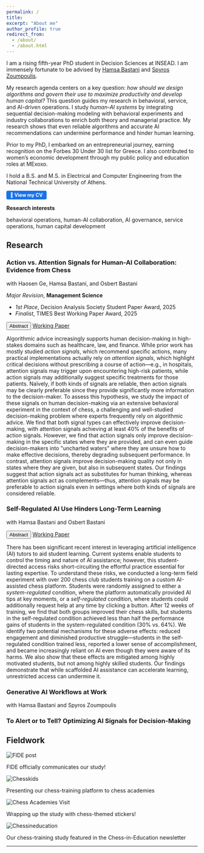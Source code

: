 ```yaml
---
permalink: /
title: 
excerpt: "About me"
author_profile: true
redirect_from: 
  - /about/
  - /about.html
---
```


I am a rising fifth-year PhD student in Decision Sciences at INSEAD. I am immensely fortunate to be advised by [Hamsa Bastani](https://hamsabastani.github.io/index.html) and [Spyros Zoumpoulis](https://www.insead.edu/faculty-personal-site/spyros-zoumpoulis/research).


My research agenda centers on a key question: <em>how should we design algorithms and govern their use to maximize productivity and develop human capital?</em>
This question guides my research in behavioral, service, and AI-driven operations. I study <em>human-AI systems</em> by integrating sequential decision-making modeling with behavioral experiments and industry collaborations to enrich both theory and managerial practice. My research shows that even reliable algorithms and accurate AI recommendations can undermine performance and hinder human learning.

Prior to my PhD, I embarked on an entrepreneurial journey, earning recognition on the Forbes 30 Under 30 list for Greece. I also contributed to women’s economic development through my public policy and education roles at MExoxo. 

I hold a B.S. and M.S. in Electrical and Computer Engineering from the National Technical University of Athens. 

<p>
  <a href="/files/Stefanos_Poulidis_CV.pdf" 
     style="display:inline-block; padding:4px 10px; font-size:90%; background:#1a73e8; color:#fff; border-radius:4px; text-decoration:none; font-weight:bold;">
    📄 View my CV
  </a>
</p>


**Research interests**

behavioral operations, human-AI collaboration, AI governance, service operations, human capital development

## Research

  <h3><strong>Action vs. Attention Signals for Human-AI Collaboration: Evidence from Chess</strong></h3> 
  with Haosen Ge, Hamsa Bastani, and Osbert Bastani  

   <em>Major Revision</em>, **Management Science**

  <ul class="pub-awards">
    <li><em>1st Place</em>, Decision Analysis Society Student Paper Award, 2025</li>
    <li><em>Finalist</em>, TIMES Best Working Paper Award, 2025</li>
  </ul>
   
  <button onclick="toggleAbstract('abstract1')" class="pub-btn">Abstract</button> 
  <a href="https://papers.ssrn.com/sol3/papers.cfm?abstract_id=5128584" target="_blank" class="pub-btn">Working Paper</a>

  <div id="abstract1" class="pub-abstract">
    <p>Algorithmic advice increasingly supports human decision-making in high-stakes domains such as healthcare, law, and finance. While prior work has mostly studied <i>action signals</i>, which recommend specific actions, many practical implementations actually rely on <i>attention signals</i>, which highlight critical decisions without prescribing a course of action—e.g., in hospitals, attention signals may trigger upon encountering high-risk patients, while action signals may additionally suggest specific treatments for those patients. Naïvely, if both kinds of signals are reliable, then action signals may be clearly preferable since they provide significantly more information to the decision-maker. To assess this hypothesis, we study the impact of these signals on human decision-making via an extensive behavioral experiment in the context of chess, a challenging and well-studied decision-making problem where experts frequently rely on algorithmic advice. We find that both signal types can effectively improve decision-making, with attention signals achieving at least 40% of the benefits of action signals. However, we find that action signals only improve decision-making in the specific states where they are provided, and can even guide decision-makers into "uncharted waters" where they are unsure how to make effective decisions, thereby degrading subsequent performance. In contrast, attention signals improve decision-making quality not only in states where they are given, but also in subsequent states. Our findings suggest that action signals act as substitutes for human thinking, whereas attention signals act as complements—thus, attention signals may be preferable to action signals even in settings where both kinds of signals are considered reliable.</p>
  </div>




  <h3><strong>Self-Regulated AI Use Hinders Long-Term Learning</strong></h3> 
  with Hamsa Bastani and Osbert Bastani

  <button onclick="toggleAbstract('abstract1')" class="pub-btn">Abstract</button> 
  <a href="https://www.dropbox.com/scl/fi/xr01rbd9kiui5nbj7ta17/Self-Regulated-AI-Use-Hinders-Long-Term-Learning.pdf?rlkey=iw9o87ngri1q2vrfdsh3ricec&st=ehfvwnhy&dl=0" target="_blank" class="pub-btn">Working Paper</a>

  <div id="abstract1" class="pub-abstract">
    <p>There has been significant recent interest in leveraging artificial intelligence (AI) tutors to aid student learning. Current systems enable students to control the timing and nature of AI assistance; however, this student-directed access risks short-circuiting the effortful practice essential for lasting expertise. To understand these risks, we conducted a long-term field experiment with over 200 chess club students training on a custom AI-assisted chess platform. Students were randomly assigned to either a <i>system-regulated</i> condition, where the platform automatically provided AI tips at key moments, or a <i>self-regulated</i> condition, where students could additionally request help at any time by clicking a button. After 12 weeks of training, we find that both groups improved their chess skills, but students in the self-regulated condition achieved less than half the performance gains of students in the system-regulated condition (30% vs. 64%). We identify two potential mechanisms for these adverse effects: reduced engagement and diminished productive struggle—students in the self-regulated condition trained less, reported a lower sense of accomplishment, and became increasingly reliant on AI even though they were aware of its harms. We also show that these effects are mitigated among highly motivated students, but not among highly skilled students. Our findings demonstrate that while scaffolded AI assistance can accelerate learning, unrestricted access can undermine it.</p>
  </div>



  <h3><strong>Generative AI Workflows at Work</strong></h3> 
  with Hamsa Bastani and Spyros Zoumpoulis 


   <h3><strong>To Alert or to Tell? Optimizing AI Signals for Decision-Making</strong></h3>


## Fieldwork

<!-- Carousel Container -->
<div class="fieldwork-carousel">
  <div class="swiper-container">
    <div class="swiper-wrapper">
      <div class="swiper-slide">
        <img src="{{ site.baseurl }}/assets/images/FIDE_post.png" alt="FIDE post">
        <p class="swiper-caption">FIDE officially communicates our study!</p>
      </div>
      <div class="swiper-slide">
        <img src="{{ site.baseurl }}/assets/images/chess_kids.jpg" alt="Chesskids">
        <p class="swiper-caption">Presenting our chess-training platform to chess academies</p>
      </div>
      <div class="swiper-slide">
        <img src="{{ site.baseurl }}/assets/images/chess_academies_3.jpeg" alt="Chess Academies Visit">
        <p class="swiper-caption">Wrapping up the study with chess-themed stickers!</p>
      </div>
      <div class="swiper-slide">
        <img src="{{ site.baseurl }}/assets/images/chessed.png" alt="Chessineducation">
        <p class="swiper-caption">Our chess-training study featured in the Chess-in-Education newsletter</p>
      </div>
    </div>
    <!-- Pagination & Navigation Buttons -->
    <div class="swiper-pagination"></div>
  </div>
</div>


---

